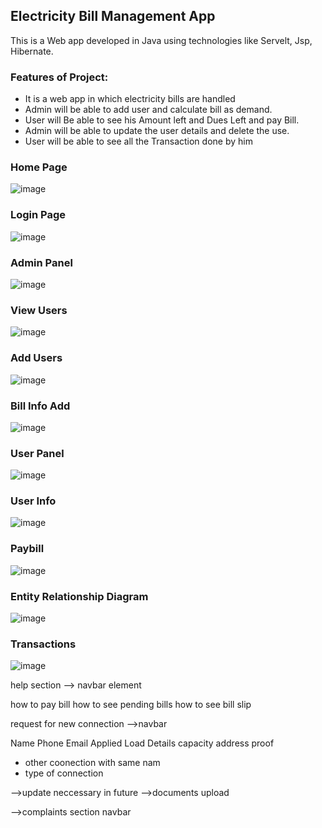 ## Electricity Bill Management App
This is a Web app developed in Java using technologies like Servelt, Jsp, Hibernate. 

### Features of Project:
-	It is a web app in which electricity bills are handled
-	Admin will be able to add user and calculate bill as demand.
-	User will Be able to see his Amount left and Dues Left and pay Bill.
- Admin will be able to update the user details and delete the use.
- User will be able to see all the Transaction done by him


### Home Page
![image](https://user-images.githubusercontent.com/53346586/135748512-0b0c57dd-ffdf-499a-b5a4-a4ac7bd37a18.png)

### Login Page
![image](https://user-images.githubusercontent.com/53346586/135725779-8f9c536b-8ac5-478a-884d-869b5ff81ab1.png)

### Admin Panel
![image](https://user-images.githubusercontent.com/53346586/135725801-126d6485-685e-44b4-9209-aac4894146e8.png)

### View Users
![image](https://user-images.githubusercontent.com/53346586/135725808-6dff6a9a-1cba-4a6e-8d15-222a870bc3e7.png)

### Add Users
![image](https://user-images.githubusercontent.com/53346586/135725823-bf53c957-2a8b-4daa-b988-ef53dfd8bea0.png)

### Bill Info Add
![image](https://user-images.githubusercontent.com/53346586/135725841-0a1dea28-7cc7-4a69-8506-762f326972cc.png)

### User Panel
![image](https://user-images.githubusercontent.com/53346586/135761007-84bae17e-b973-4cec-a6e2-633969f56752.png)

### User Info
![image](https://user-images.githubusercontent.com/53346586/135725892-954a3ea7-9a7c-46ce-9a3d-210cc9658ede.png)


### Paybill
![image](https://user-images.githubusercontent.com/53346586/135725897-ea626501-2c62-4359-aa06-3235f8a55345.png)

### Entity Relationship Diagram
![image](https://user-images.githubusercontent.com/53346586/135761136-fff2f3e1-2382-4d0a-880e-5464545021dd.png)


### Transactions
![image](https://user-images.githubusercontent.com/53346586/135760987-c07b9d98-7681-471b-b6f1-c9cadeb0f218.png)


help section --> navbar element

how to pay bill
how to see pending bills
how to see bill slip

request for new connection -->navbar

Name
Phone
Email
Applied Load Details	capacity
address proof
* other coonection with same nam
*  type of connection

-->update neccessary in future   -->documents upload

-->complaints section navbar


